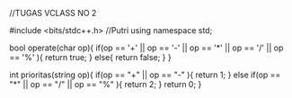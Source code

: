 //TUGAS VCLASS NO 2

#include <bits/stdc++.h> //Putri
using namespace std;

bool operate(char op){
    if(op == '+' || op == '-' || op == '*' || op == '/' || op == '%'   ){
        return true;
    }
    else{
        return false;
    }
}

int prioritas(string op){
    if(op == "+" || op == "-"   ){
        return 1;
    }
    else if(op == "*" || op == "/" ||  op == "%"   ){
        return 2;
    }
    return 0;
} 
